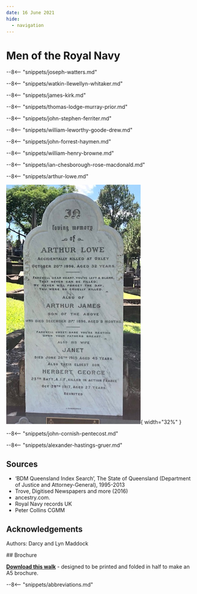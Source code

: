 ```yaml
---
date: 16 June 2021
hide:
  - navigation
---
```


# Men of the Royal Navy

<!--
???+ directions "Directions" 

    Start at …and follow these walking directions to arrive at the grave of...
    
    ![](../assets/404-16x9.png){ width="15%" } 
-->

--8<-- "snippets/joseph-watters.md"

<!--
??? directions "Directions" 

    Walking directions...

    ![](../assets/404-16x9.png){ width="15%" } 
-->

--8<-- "snippets/watkin-llewellyn-whitaker.md"

<!--
??? directions "Directions" 

    Walking directions...

    ![](../assets/404-16x9.png){ width="15%" } 
-->

--8<-- "snippets/james-kirk.md"

<!--
??? directions "Directions" 

    Walking directions...

    ![](../assets/404-16x9.png){ width="15%" } 
-->

--8<-- "snippets/thomas-lodge-murray-prior.md"

<!--
??? directions "Directions" 

    Walking directions...

    ![](../assets/404-16x9.png){ width="15%" } 
-->

--8<-- "snippets/john-stephen-ferriter.md"

<!--
??? directions "Directions" 

    Walking directions...

    ![](../assets/404-16x9.png){ width="15%" } 
-->

--8<-- "snippets/william-leworthy-goode-drew.md"

<!--
??? directions "Directions" 

    Walking directions...

    ![](../assets/404-16x9.png){ width="15%" } 
-->

<!--

--8<-- "snippets/john-vivian-williams.md"

??? directions "Directions" 

    Walking directions...

    ![](../assets/404-16x9.png){ width="15%" } 
-->

--8<-- "snippets/john-forrest-haymen.md"

<!--
??? directions "Directions" 

    Walking directions...

    ![](../assets/404-16x9.png){ width="15%" } 
-->

--8<-- "snippets/william-henry-browne.md"

<!--
??? directions "Directions" 

    Walking directions...

    ![](../assets/404-16x9.png){ width="15%" } 
-->

--8<-- "snippets/ian-chesborough-rose-macdonald.md"

<!--
??? directions "Directions" 

    Walking directions...

    ![](../assets/404-16x9.png){ width="15%" } 
-->

--8<-- "snippets/arthur-lowe.md"

![](../assets/arthur-lowe.jpg){ width="32%" }

<!--
??? directions "Directions" 

    Walking directions...

    ![](../assets/404-16x9.png){ width="15%" } 
-->

--8<-- "snippets/john-cornish-pentecost.md"

<!--
??? directions "Directions" 

    Walking directions...

    ![](../assets/404-16x9.png){ width="15%" } 
-->

--8<-- "snippets/alexander-hastings-gruer.md"

<!--
??? directions "Directions" 

    Retrace your steps back to the starting point.
-->

## Sources

- ‘BDM Queensland Index Search’, The State of Queensland (Department of Justice and Attorney-General), 1995-2013
- Trove, Digitised Newspapers and more (2016) 
- ancestry.com.
- Royal Navy records UK
- Peter Collins CGMM

## Acknowledgements

Authors: Darcy and Lyn Maddock


<div class="noprint" markdown="1">
## Brochure

**[Download this walk](../assets/guides/men-of-the-royal-navy.pdf)** - designed to be printed and folded in half to make an A5 brochure.

</div>

<!-- include site-wide abbreviations -->

--8<-- "snippets/abbreviations.md"
